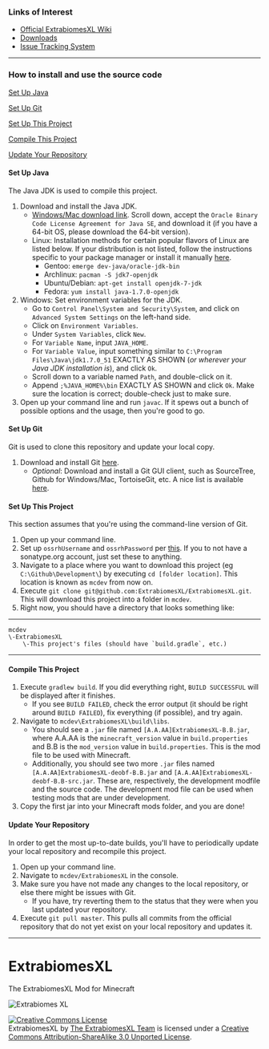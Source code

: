 ### Links of Interest
 - [Official ExtrabiomesXL Wiki](https://github.com/ExtrabiomesXL/ExtrabiomesXL/wiki)
 - [Downloads](http://goo.gl/gxlmm)
 - [Issue Tracking System](https://github.com/ExtrabiomesXL/ExtrabiomesXL/issues)
 
* * *

### How to install and use the source code ####

[Set Up Java](#set-up-java)

[Set Up Git](#set-up-git)

[Set Up This Project](#set-up-this-project)

[Compile This Project](#compile-this-project)

[Update Your Repository](#update-your-repository)

#### Set Up Java
The Java JDK is used to compile this project.

1. Download and install the Java JDK.
	* [Windows/Mac download link](http://www.oracle.com/technetwork/java/javase/downloads/jdk7-downloads-1880260.html).  Scroll down, accept the `Oracle Binary Code License Agreement for Java SE`, and download it (if you have a 64-bit OS, please download the 64-bit version).
	* Linux: Installation methods for certain popular flavors of Linux are listed below.  If your distribution is not listed, follow the instructions specific to your package manager or install it manually [here](http://www.oracle.com/technetwork/java/javase/downloads/jdk7-downloads-1880260.html).
		* Gentoo: `emerge dev-java/oracle-jdk-bin`
		* Archlinux: `pacman -S jdk7-openjdk`
		* Ubuntu/Debian: `apt-get install openjdk-7-jdk`
		* Fedora: `yum install java-1.7.0-openjdk`
2. Windows: Set environment variables for the JDK.
    * Go to `Control Panel\System and Security\System`, and click on `Advanced System Settings` on the left-hand side.
    * Click on `Environment Variables`.
    * Under `System Variables`, click `New`.
    * For `Variable Name`, input `JAVA_HOME`.
    * For `Variable Value`, input something similar to `C:\Program Files\Java\jdk1.7.0_51` EXACTLY AS SHOWN (*or wherever your Java JDK installation is*), and click `Ok`.
    * Scroll down to a variable named `Path`, and double-click on it.
    * Append `;%JAVA_HOME%\bin` EXACTLY AS SHOWN and click `Ok`.  Make sure the location is correct; double-check just to make sure.
3. Open up your command line and run `javac`.  If it spews out a bunch of possible options and the usage, then you're good to go.

#### Set Up Git
Git is used to clone this repository and update your local copy.

1. Download and install Git [here](http://git-scm.com/download/).
	* *Optional*: Download and install a Git GUI client, such as SourceTree, Github for Windows/Mac, TortoiseGit, etc.  A nice list is available [here](http://git-scm.com/downloads/guis).

#### Set Up This Project
This section assumes that you're using the command-line version of Git.

1. Open up your command line.
2. Set up ```ossrhUsername``` and ```ossrhPassword``` per [this](http://central.sonatype.org/pages/gradle.html#credentials). If you to not have a sonatype.org account, just set these to anything.
2. Navigate to a place where you want to download this project (eg `C:\Github\Development\`) by executing `cd [folder location]`.  This location is known as `mcdev` from now on.
3. Execute `git clone git@github.com:ExtrabiomesXL/ExtrabiomesXL.git`.  This will download this project into a folder in `mcdev`.
4. Right now, you should have a directory that looks something like:

***
	mcdev
	\-ExtrabiomesXL
		\-This project's files (should have `build.gradle`, etc.)
***

#### Compile This Project
1. Execute `gradlew build`. If you did everything right, `BUILD SUCCESSFUL` will be displayed after it finishes.
    * If you see `BUILD FAILED`, check the error output (it should be right around `BUILD FAILED`), fix everything (if possible), and try again.
3. Navigate to `mcdev\ExtrabiomesXL\build\libs`.
    *  You should see a `.jar` file named `[A.A.AA]ExtrabiomesXL-B.B.jar`, where A.A.AA is the `minecraft_version` value in `build.properties` and B.B is the `mod_version` value in `build.properties`. This is the mod file to be used with Minecraft.
    *  Additionally, you should see two more `.jar` files named `[A.A.AA]ExtrabiomesXL-deobf-B.B.jar` and `[A.A.AA]ExtrabiomesXL-deobf-B.B-src.jar`. These are, respectively, the development modfile and the source code. The development mod file can be used when testing mods that are under development.
4. Copy the first jar into your Minecraft mods folder, and you are done!

#### Update Your Repository
In order to get the most up-to-date builds, you'll have to periodically update your local repository and recompile this project.

1. Open up your command line.
2. Navigate to `mcdev/ExtrabiomesXL` in the console.
3. Make sure you have not made any changes to the local repository, or else there might be issues with Git.
	* If you have, try reverting them to the status that they were when you last updated your repository.
4. Execute `git pull master`.  This pulls all commits from the official repository that do not yet exist on your local repository and updates it.


* * *

ExtrabiomesXL
=============
The ExtrabiomesXL Mod for Minecraft

![Extrabiomes XL](https://raw.github.com/ExtrabiomesXL/extrabiomes-artwork/master/code%20repository/logo.png)

<a rel="license" href="http://creativecommons.org/licenses/by-sa/3.0/deed.en_US"><img alt="Creative Commons License" style="border-width:0" src="http://i.creativecommons.org/l/by-sa/3.0/80x15.png" /></a><br /><span xmlns:dct="http://purl.org/dc/terms/" property="dct:title">ExtrabiomesXL</span> by <a xmlns:cc="http://creativecommons.org/ns#" href="https://github.com/ExtrabiomesXL?tab=members" property="cc:attributionName" rel="cc:attributionURL">The ExtrabiomesXL Team</a> is licensed under a <a rel="license" href="http://creativecommons.org/licenses/by-sa/3.0/deed.en_US">Creative Commons Attribution-ShareAlike 3.0 Unported License</a>.
